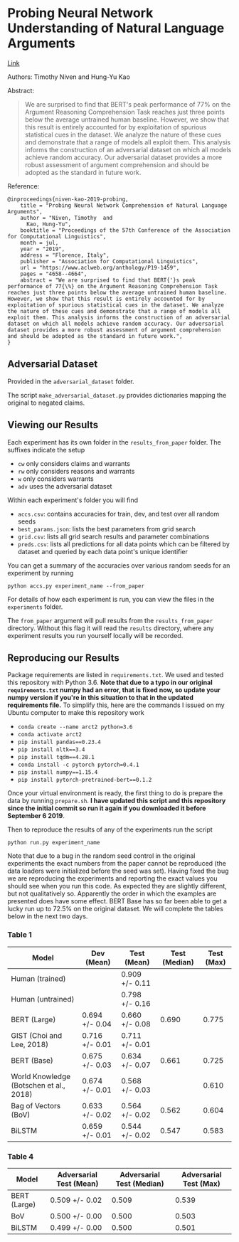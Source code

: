 # Probing Neural Network Understanding of Natural Language Arguments

[Link](https://www.aclweb.org/anthology/P19-1459)

Authors: Timothy Niven and Hung-Yu Kao

Abstract:

> We are surprised to find that BERT's peak performance of 77\% on the Argument Reasoning Comprehension Task reaches just three points below the average untrained human baseline. However, we show that this result is entirely accounted for by exploitation of spurious statistical cues in the dataset. We analyze the nature of these cues and demonstrate that a range of models all exploit them. This analysis informs the construction of an adversarial dataset on which all models achieve random accuracy. Our adversarial dataset provides a more robust assessment of argument comprehension and should be adopted as the standard in future work.

Reference:

```
@inproceedings{niven-kao-2019-probing,
    title = "Probing Neural Network Comprehension of Natural Language Arguments",
    author = "Niven, Timothy  and
      Kao, Hung-Yu",
    booktitle = "Proceedings of the 57th Conference of the Association for Computational Linguistics",
    month = jul,
    year = "2019",
    address = "Florence, Italy",
    publisher = "Association for Computational Linguistics",
    url = "https://www.aclweb.org/anthology/P19-1459",
    pages = "4658--4664",
    abstract = "We are surprised to find that BERT{'}s peak performance of 77{\%} on the Argument Reasoning Comprehension Task reaches just three points below the average untrained human baseline. However, we show that this result is entirely accounted for by exploitation of spurious statistical cues in the dataset. We analyze the nature of these cues and demonstrate that a range of models all exploit them. This analysis informs the construction of an adversarial dataset on which all models achieve random accuracy. Our adversarial dataset provides a more robust assessment of argument comprehension and should be adopted as the standard in future work.",
}
```

## Adversarial Dataset

Provided in the `adversarial_dataset` folder.

The script `make_adversarial_dataset.py` provides dictionaries 
mapping the original to negated claims.

## Viewing our Results

Each experiment has its own folder in the `results_from_paper` folder.
The suffixes indicate the setup
- `cw` only considers claims and warrants
- `rw` only considers reasons and warrants
- `w` only considers warrants
- `adv` uses the adversarial dataset

Within each experiment's folder you will find
- `accs.csv`: contains accuracies for train, dev, and test over
  all random seeds
- `best_params.json`: lists the best parameters from grid search
- `grid.csv`: lists all grid search results and parameter
  combinations
- `preds.csv`: lists all predictions for all data points which
  can be filtered by dataset and queried by each data point's 
  unique identifier

You can get a summary of the accuracies over various random
seeds for an experiment by running

```
python accs.py experiment_name --from_paper
```

For details of how each experiment is run, you can view the
files in the `experiments` folder.

The `from_paper` argument will pull results from the `results_from_paper`
directory. Without this flag it will read the `results` directory, where any
experiment results you run yourself locally will be recorded.

## Reproducing our Results

Package requirements are listed in `requirements.txt`. We used and tested this
repository with Python 3.6. **Note that due to a typo in our original
`requirements.txt` numpy had an error, that is fixed now, so update
your numpy version if you're in this situation to that in the updated
requirements file.** To simplify this, here are the commands I issued
on my Ubuntu computer to make this repository work
- `conda create --name arct2 python=3.6`
- `conda activate arct2`
- `pip install pandas==0.23.4`
- `pip install nltk==3.4`
- `pip install tqdm==4.28.1`
- `conda install -c pytorch pytorch=0.4.1`
- `pip install numpy==1.15.4`
- `pip install pytorch-pretrained-bert==0.1.2`

Once your virtual environment is ready, the first thing to do is
prepare the data by running `prepare.sh`. **I have updated this script
and this repository since the initial commit so run it again if you
downloaded it before September 6 2019**.

Then to reproduce the results of any of the experiments run the
script

```
python run.py experiment_name
```

Note that due to a bug in the random seed control in the original 
experiments the exact numbers from the paper cannot be reproduced
(the data loaders were initialized before the seed was set). Having 
fixed the bug we are reproducing the experiments and reporting the 
exact values you should see when you run this code. As expected they
are slightly different, but not qualitatively so. Apparently the 
order in which the examples are presented does have some effect. BERT
Base has so far been able to get a lucky run up to 72.5\% on the 
original dataset. We will complete the tables below in the next two 
days.

### Table 1

|Model                                  |Dev (Mean)    |Test (Mean)   |Test (Median)|Test (Max)|
|---------------------------------------|--------------|--------------|-------------|----------|
|Human (trained)                        |              |0.909 +/- 0.11|             |          |
|Human (untrained)                      |              |0.798 +/- 0.16|             |          |
|BERT (Large)                           |0.694 +/- 0.04|0.660 +/- 0.08|0.690        |0.775     |
|GIST (Choi and Lee, 2018)              |0.716 +/- 0.01|0.711 +/- 0.01|             |          |
|BERT (Base)                            |0.675 +/- 0.03|0.634 +/- 0.07|0.661        |0.725     |
|World Knowledge (Botschen et al., 2018)|0.674 +/- 0.01|0.568 +/- 0.03|             |0.610     |
|Bag of Vectors (BoV)                   |0.633 +/- 0.02|0.564 +/- 0.02|0.562        |0.604     |
|BiLSTM                                 |0.659 +/- 0.01|0.544 +/- 0.02|0.547        |0.583     |

### Table 4

|Model        |Adversarial Test (Mean)|Adversarial Test (Median)|Adversarial Test (Max)|
|-------------|-----------------------|-------------------------|----------------------|
|BERT (Large) |0.509 +/- 0.02         |0.509                    |0.539                 |
|BoV          |0.500 +/- 0.00         |0.500                    |0.503                 |
|BiLSTM       |0.499 +/- 0.00         |0.500                    |0.501                 |
